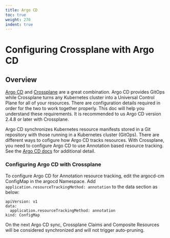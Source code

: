 ```yaml
---  
title: Argo CD
toc: true  
weight: 270  
indent: true  
---  
```


# Configuring Crossplane with Argo CD
 
## Overview
 
[Argo CD](https://argoproj.github.io/cd/) and [Crossplane](https://crossplane.io)
are a great combination. Argo CD provides GitOps while Crossplane turns any Kubernetes
cluster into a Universal Control Plane for all of your resources. There are
configuration details required in order for the two to work together properly.
This doc will help you understand these requirements. It is recommended to us
Argo CD version 2.4.8 or later with Crossplane.
 
Argo CD synchronizes Kubernetes resource manifests stored in a Git repository
with those running in a Kubernetes cluster (GitOps). There are different ways to cofigure 
how Argo CD tracks resources. With Crossplane, you need to configure Argo CD 
to use Annotation based resource tracking. See the [Argo CD docs](https://argo-cd.readthedocs.io/en/latest/user-guide/resource_tracking/) for additional detail.
 
### Configuring Argo CD with Crossplane
 
To configure Argo CD for Annotation resource tracking, edit the argocd-cm
ConfigMap in the argocd Namespace. Add `application.resourceTrackingMethod: annotation`
to the data section as below:

```yanl
apiVersion: v1
data:
  application.resourceTrackingMethod: annotation
kind: ConfigMap
```

On the next Argo CD sync, Crossplane Claims and Composite Resources will
be considered synchronized and will not trigger auto-pruning.
